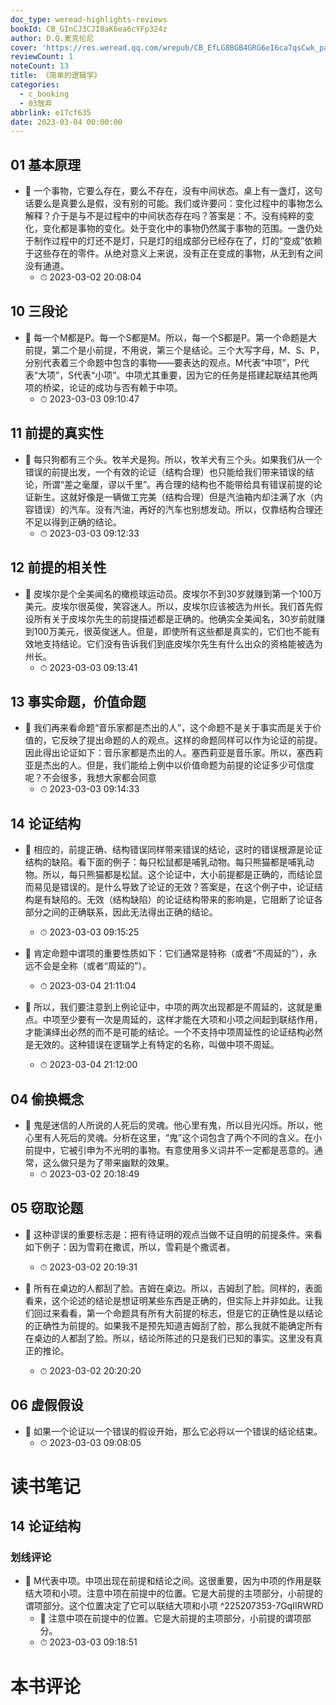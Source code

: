 ```yaml
---
doc_type: weread-highlights-reviews
bookId: CB_GInCJ3CJI8aK6ea6cYFp324z
author: D.Q.麦克伦尼
cover: 'https://res.weread.qq.com/wrepub/CB_EfLG8BGB4GRG6eI6ca7qsCwk_parsecover'
reviewCount: 1
noteCount: 13
title: 《简单的逻辑学》
categories:
  - c_booking
  - 03放弃
abbrlink: e17cf635
date: 2023-03-04 00:00:00
---
```



## 01 基本原理


- 📌 一个事物，它要么存在，要么不存在，没有中间状态。桌上有一盏灯，这句话要么是真要么是假，没有别的可能。我们或许要问：变化过程中的事物怎么解释？介于是与不是过程中的中间状态存在吗？答案是：不。没有纯粹的变化，变化都是事物的变化。处于变化中的事物仍然属于事物的范围。一盏仍处于制作过程中的灯还不是灯，只是灯的组成部分已经存在了，灯的“变成”依赖于这些存在的零件。从绝对意义上来说，没有正在变成的事物，从无到有之间没有通道。 
    - ⏱ 2023-03-02 20:08:04 
## 10 三段论


- 📌 每一个M都是P。每一个S都是M。所以，每一个S都是P。第一个命题是大前提，第二个是小前提，不用说，第三个是结论。三个大写字母，M、S、P，分别代表着三个命题中包含的事物——要表达的观点。M代表“中项”，P代表“大项”，S代表“小项”。中项尤其重要，因为它的任务是搭建起联结其他两项的桥梁，论证的成功与否有赖于中项。 
    - ⏱ 2023-03-03 09:10:47 
## 11 前提的真实性


- 📌 每只狗都有三个头。牧羊犬是狗。所以，牧羊犬有三个头。如果我们从一个错误的前提出发，一个有效的论证（结构合理）也只能给我们带来错误的结论，所谓“差之毫厘，谬以千里”。再合理的结构也不能带给具有错误前提的论证新生。这就好像是一辆做工完美（结构合理）但是汽油箱内却注满了水（内容错误）的汽车。没有汽油，再好的汽车也别想发动。所以，仅靠结构合理还不足以得到正确的结论。 
    - ⏱ 2023-03-03 09:12:33 
## 12 前提的相关性


- 📌 皮埃尔是个全美闻名的橄榄球运动员。皮埃尔不到30岁就赚到第一个100万美元。皮埃尔很英俊，笑容迷人。所以，皮埃尔应该被选为州长。我们首先假设所有关于皮埃尔先生的前提描述都是正确的。他确实全美闻名，30岁前就赚到100万美元，很英俊迷人。但是，即使所有这些都是真实的，它们也不能有效地支持结论。它们没有告诉我们到底皮埃尔先生有什么出众的资格能被选为州长。 
    - ⏱ 2023-03-03 09:13:41 
## 13 事实命题，价值命题


- 📌 我们再来看命题“音乐家都是杰出的人”，这个命题不是关于事实而是关于价值的，它反映了提出命题的人的观点。这样的命题同样可以作为论证的前提。因此得出论证如下：音乐家都是杰出的人。塞西莉亚是音乐家。所以，塞西莉亚是杰出的人。但是，我们能给上例中以价值命题为前提的论证多少可信度呢？不会很多，我想大家都会同意 
    - ⏱ 2023-03-03 09:14:33 
## 14 论证结构


- 📌 相应的，前提正确、结构错误同样带来错误的结论，这时的错误根源是论证结构的缺陷。看下面的例子：每只松鼠都是哺乳动物。每只熊猫都是哺乳动物。所以，每只熊猫都是松鼠。这个论证中，大小前提都是正确的，而结论显而易见是错误的。是什么导致了论证的无效？答案是，在这个例子中，论证结构是有缺陷的。无效（结构缺陷）的论证结构带来的影响是，它阻断了论证各部分之间的正确联系，因此无法得出正确的结论。 
    - ⏱ 2023-03-03 09:15:25 
 

- 📌 肯定命题中谓项的重要性质如下：它们通常是特称（或者“不周延的”），永远不会是全称（或者“周延的”）。 
    - ⏱ 2023-03-04 21:11:04 

- 📌 所以，我们要注意到上例论证中，中项的两次出现都是不周延的，这就是重点。中项至少要有一次是周延的，这样才能在大项和小项之间起到联结作用，才能演绎出必然的而不是可能的结论。一个不支持中项周延性的论证结构必然是无效的。这种错误在逻辑学上有特定的名称，叫做中项不周延。 
    - ⏱ 2023-03-04 21:12:00 
## 04 偷换概念


- 📌 鬼是迷信的人所说的人死后的灵魂。他心里有鬼，所以目光闪烁。所以，他心里有人死后的灵魂。分析在这里，“鬼”这个词包含了两个不同的含义。在小前提中，它被引申为不光明的事物。有意使用多义词并不一定都是恶意的。通常，这么做只是为了带来幽默的效果。 
    - ⏱ 2023-03-02 20:18:49 
## 05 窃取论题


- 📌 这种谬误的重要标志是：把有待证明的观点当做不证自明的前提条件。来看如下例子：因为雪莉在撒谎，所以，雪莉是个撒谎者。 
    - ⏱ 2023-03-02 20:19:31 

- 📌 所有在桌边的人都刮了脸。吉姆在桌边。所以，吉姆刮了脸。同样的，表面看来，这个论述的结论是想证明某些东西是正确的，但实际上并非如此。让我们回过来看看，第一个命题具有所有大前提的标志，但是它的正确性是以结论的正确性为前提的。如果我不是预先知道吉姆刮了脸，那么我就不能确定所有在桌边的人都刮了脸。所以，结论所陈述的只是我们已知的事实。这里没有真正的推论。 
    - ⏱ 2023-03-02 20:20:20 
## 06 虚假假设


- 📌 如果一个论证以一个错误的假设开始，那么它必将以一个错误的结论结束。 
    - ⏱ 2023-03-03 09:08:05 

# 读书笔记

## 14 论证结构

### 划线评论
- 📌 M代表中项。中项出现在前提和结论之间。这很重要，因为中项的作用是联结大项和小项。注意中项在前提中的位置。它是大前提的主项部分，小前提的谓项部分。这个位置决定了它可以联结大项和小项  ^225207353-7GqIIRWRD
    - 💭 注意中项在前提中的位置。它是大前提的主项部分，小前提的谓项部分。
    - ⏱ 2023-03-03 09:18:51
   

# 本书评论
